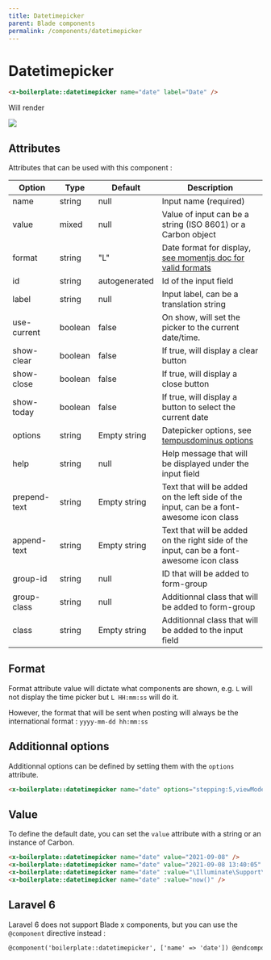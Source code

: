```yaml
---
title: Datetimepicker
parent: Blade components
permalink: /components/datetimepicker
---
```


# Datetimepicker

```html
<x-boilerplate::datetimepicker name="date" label="Date" />
```

Will render

![](../assets/img/components/datetimepicker.png)

## Attributes

Attributes that can be used with this component :

| Option | Type | Default | Description |
| --- | --- | --- | --- |
| name | string | null | Input name (required) |
| value | mixed | null | Value of input can be a string (ISO 8601) or a Carbon object |
| format | string | "L" | Date format for display, [see momentjs doc for valid formats](https://momentjs.com/docs/#/displaying/format/) |
| id | string | autogenerated | Id of the input field |
| label | string | null | Input label, can be a translation string |
| use-current | boolean | false | On show, will set the picker to the current date/time. |
| show-clear | boolean | false | If true, will display a clear button |
| show-close | boolean | false | If true, will display a close button |
| show-today | boolean | false | If true, will display a button to select the current date |
| options | string | Empty string | Datepicker options, see [tempusdominus options](https://getdatepicker.com/5-4/Options/) |
| help | string | null | Help message that will be displayed under the input field |
| prepend-text | string | Empty string | Text that will be added on the left side of the input, can be a font-awesome icon class | 
| append-text | string | Empty string | Text that will be added on the right side of the input, can be a font-awesome icon class | 
| group-id | string | null | ID that will be added to form-group | 
| group-class | string | null | Additionnal class that will be added to form-group | 
| class | string | Empty string | Additionnal class that will be added to the input field |

## Format

Format attribute value will dictate what components are shown, e.g. `L` will not display the time picker but `L HH:mm:ss` will do it.

However, the format that will be sent when posting will always be the international format : `yyyy-mm-dd hh:mm:ss`

## Additionnal options

Additionnal options can be defined by setting them with the `options` attribute.

```html
<x-boilerplate::datetimepicker name="date" options="stepping:5,viewMode:'years'" />
```

## Value

To define the default date, you can set the `value` attribute with a string or an instance of Carbon.

```html
<x-boilerplate::datetimepicker name="date" value="2021-09-08" />
<x-boilerplate::datetimepicker name="date" value="2021-09-08 13:40:05" />
<x-boilerplate::datetimepicker name="date" :value="\Illuminate\Support\Carbon::createFromFormat('Y-m-d', '2021-09-08')" />
<x-boilerplate::datetimepicker name="date" :value="now()" />
```

## Laravel 6

Laravel 6 does not support Blade x components, but you can use the `@component` directive instead :

```html
@component('boilerplate::datetimepicker', ['name' => 'date']) @endcomponent
```